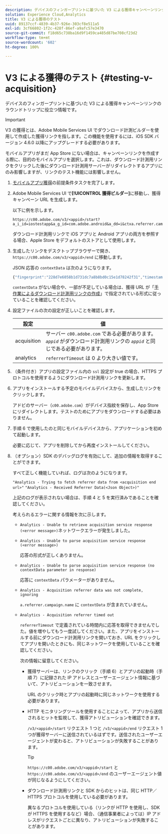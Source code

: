 ```yaml
---
description: デバイスのフィンガープリントに基づいた V3 による獲得キャンペーンリンクのラウンドトリップに役立つ情報です。
solution: Experience Cloud,Analytics
title: V3 による獲得のテスト
uuid: 89137ccf-4839-4b37-926e-303cf8e511a5
exl-id: 3cf66802-1f2c-428f-86ef-a9afc57e3470
source-git-commit: f18d65c738ba16d9f1459ca485d87be708cf23d2
workflow-type: tm+mt
source-wordcount: '602'
ht-degree: 100%

---
```


# V3 による獲得のテスト {#testing-v-acquisition}

デバイスのフィンガープリントに基づいた V3 による獲得キャンペーンリンクのラウンドトリップに役立つ情報です。

>[!IMPORTANT]
>
>V3 の獲得とは、Adobe Mobile Services UI でダウンロード計測ビルダーを使用して作成した獲得リンクを指します。この機能を使用するには、iOS SDK バージョン 4.6.0 以降にアップグレードする必要があります。

モバイルアプリがまだ App Store にない場合は、キャンペーンリンクを作成する際に、目的のモバイルアプリを選択します。これは、ダウンロード計測用リンクをクリックした後にダウンロード計測用サーバーがリダイレクトするアプリにのみ影響しますが、リンクのテスト機能には影響しません。

1. [モバイルアプリ獲得](/help/ios/acquisition-main/acquisition.md)の前提条件タスクを完了します。
1. Adobe Mobile Services UI で&#x200B;**[!UICONTROL 獲得ビルダー]**&#x200B;に移動し、獲得キャンペーン URL を生成します。

   以下に例を示します。

   ```
   https://c00.adobe.com/v3/<appid>/start?a_i_id=iostestapp&a_g_id=com.adobe.android&a_dd=i&ctxa.referrer.campaign.name=name&ctxa.referrer.campaign.trackingcode=trackingcode
   ```


   ダウンロード計測用リンクで iOS アプリと Android アプリの両方を参照する場合、Apple Store をデフォルトのストアとして使用します。
1. 生成したリンクをデスクトップブラウザーで開き、`https://c00.adobe.com/v3/<appid>/end` に移動します。

   JSON 応答の `contextData` は次のようになります。

   ```js
   {"fingerprint":"228d7e6058b1d731dc7a8b8bd0c15e1d78242f31","timestamp":1457989293,"appguid":"","contextData":{"a.referrer.campaign.name":"name","a.referrer.campaign.trackingcode":"trackingcode"}}.
   ```

   `contextData` がない場合や、一部が不足している場合は、獲得 URL が「[手作業によるダウンロード計測用リンクの作成](/help/using/acquisition-main/c-marketing-links-builder/acquisition-link-manual.md)」で指定されている形式に従っていることを確認してください。
1. 設定ファイルの次の設定が正しいことを確認します。

   | 設定 | 値 |
   |--- |--- |
   | acquisition | サーバー `c00.adobe.com` である必要があります。*`appid`* がダウンロード計測用リンクの *`appid`* と同じである必要があります。 |
   | analytics | `referrerTimeout` は 0 より大きい値です。 |


1. （条件付き）アプリの設定ファイル内の `ssl` 設定が true の場合、HTTPS プロトコルを使用するようにダウンロード計測用リンクを更新します。
1. アプリをインストールする予定のモバイルデバイスから、生成したリンクをクリックします。

   アドビのサーバー（`c00.adobe.com`）がデバイス指紋を保存し、App Store にリダイレクトします。テストのためにアプリをダウンロードする必要はありません。
1. 手順 6 で使用したのと同じモバイルデバイスから、アプリケーションを初めて起動します。

   必要に応じて、アプリを削除してから再度インストールしてください。
1. （オプション）SDK のデバッグログを有効にして、追加の情報を取得することができます。

   すべて正しく機能していれば、ログは次のようになります。

   `"Analytics - Trying to fetch referrer data from <acquisition end url>"`
   `"Analytics - Received Referrer Data(<Json Object>)"`

   上記のログが表示されない場合は、手順 4 と 5 を実行済みであることを確認してください。

   考えられるエラーに関する情報を次に示します。

   * `Analytics - Unable to retrieve acquisition service response (<error message>)`ネットワークエラーが発生しました。

   * `Analytics - Unable to parse acquisition service response (<error message>)`

      応答の形式が正しくありません。

   * `Analytics - Unable to parse acquisition service response (no contextData parameter in response)`

      応答に `contextData` パラメーターがありません。

   * `Analytics - Acquisition referrer data was not complete, ignoring`

      `a.referrer.campaign.name` に `contextData` が含まれていません。

   * `Analytics - Acquisition referrer timed out`

      `referrerTimeout` で定義されている時間内に応答を取得できませんでした。値を増やしてもう一度試してください。また、アプリをインストールする前にダウンロード計測用リンクを開いておき、URL をクリックしてアプリを開いたときにも、同じネットワークを使用していることを確認してください。

      次の情報に留意してください。

      * 獲得サーバーは、リンクのクリック（手順 6）とアプリの起動時（手順 7）に記録された IP アドレスとユーザーエージェント情報に基づいて、アトリビューションを一致させます。

         URL のクリック時とアプリの起動時に同じネットワークを使用する必要があります。

      * HTTP モニタリングツールを使用することによって、アプリから送信されるヒットを監視して、獲得アトリビューションを確認できます。

         `/v3/<appid>/start` リクエスト 1 つと `/v3/<appid>/end` リクエスト 1 つが獲得サーバーに送信されているはずです。送信されたユーザーエージェントが変わると、アトリビューションが失敗することがあります。

         >[!TIP]
         >
         >`https://c00.adobe.com/v3/<appid>/start` と `https://c00.adobe.com/v3/<appid>/end` のユーザーエージェント値が同じなるようにしてください。

      * ダウンロード計測用リンクと SDK からのヒットは、同じ HTTP／HTTPS プロトコルを使用している必要があります。

         異なるプロトコルを使用している（リンクが HTTP を使用し、SDK が HTTPS を使用するなど）場合、（通信事業者によっては）IP アドレスがリクエストごとに異なり、アトリビューションが失敗することがあります。
